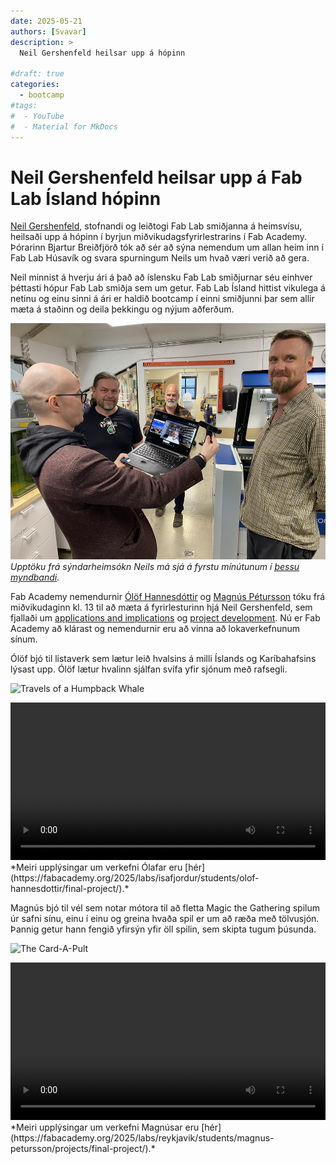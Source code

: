 ```yaml
---
date: 2025-05-21
authors: [Svavar]
description: >
  Neil Gershenfeld heilsar upp á hópinn

#draft: true
categories:
  - bootcamp
#tags:
#  - YouTube
#  - Material for MkDocs
---
```



# Neil Gershenfeld heilsar upp á Fab Lab Ísland hópinn

[Neil Gershenfeld](https://en.wikipedia.org/wiki/Neil_Gershenfeld), stofnandi og leiðtogi Fab Lab smiðjanna á heimsvísu, heilsaði upp á hópinn í byrjun miðvikudagsfyrirlestrarins í Fab Academy. Þórarinn Bjartur Breiðfjörð tók að sér að sýna nemendum um allan heim inn í Fab Lab Húsavík og svara spurningum Neils um hvað væri verið að gera. 

Neil minnist á hverju ári á það að íslensku Fab Lab smiðjurnar séu einhver þéttasti hópur Fab Lab smiðja sem um getur. Fab Lab Ísland hittist vikulega á netinu og einu sinni á ári er haldið bootcamp í einni smiðjunni þar sem allir mæta á staðinn og deila þekkingu og nýjum aðferðum.

![Neil Gershenfeld - Fab Academy fyrirlestur](../../myndir/neil-gershenfeld-fab-lab-husavik.jpg)*Upptöku frá sýndarheimsókn Neils má sjá á fyrstu mínútunum í [þessu myndbandi](https://vimeo.com/1087090935).*

Fab Academy nemendurnir [Ólöf Hannesdóttir](https://fabacademy.org/2025/labs/isafjordur/students/olof-hannesdottir/about/) og [Magnús Pétursson](https://fabacademy.org/2025/labs/reykjavik/students/magnus-petursson/about/) tóku frá miðvikudaginn kl. 13 til að mæta á fyrirlesturinn hjá Neil Gershenfeld, sem fjallaði um [applications and implications](https://academy.cba.mit.edu/classes/applications_implications/index.html) og [project development](https://academy.cba.mit.edu/classes/project_development/index.html). Nú er Fab Academy að klárast og nemendurnir eru að vinna að lokaverkefnunum sínum. 

<!-- more -->

Ólöf bjó til listaverk sem lætur leið hvalsins á milli Íslands og Karíbahafsins lýsast upp. Ólöf lætur hvalinn sjálfan svífa yfir sjónum með rafsegli. 

![Travels of a Humpback Whale](https://fabacademy.org/2025/labs/isafjordur/students/olof-hannesdottir/presentation.png)

<video controls width=100%>
        <source src="https://fabacademy.org/2025/labs/isafjordur/students/olof-hannesdottir/presentation.mp4" type="video/mp4">
</video>*Meiri upplýsingar um verkefni Ólafar eru [hér](https://fabacademy.org/2025/labs/isafjordur/students/olof-hannesdottir/final-project/).*

Magnús bjó til vél sem notar mótora til að fletta Magic the Gathering spilum úr safni sínu, einu í einu og greina hvaða spil er um að ræða með tölvusjón. Þannig getur hann fengið yfirsýn yfir öll spilin, sem skipta tugum þúsunda.

![The Card-A-Pult](https://fabacademy.org/2025/labs/reykjavik/students/magnus-petursson/presentation.png)

<video controls width=100%>
        <source src="https://fabacademy.org/2025/labs/reykjavik/students/magnus-petursson/presentation.mp4" type="video/mp4">
</video>*Meiri upplýsingar um verkefni Magnúsar eru [hér](https://fabacademy.org/2025/labs/reykjavik/students/magnus-petursson/projects/final-project/).*


